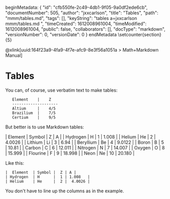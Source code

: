 beginMetadata:
{
    "id": "cfb550fe-2c49-4db1-9f05-9a0df2ede6cb",
    "documentNumber": 505,
    "author": "jxxcarlson",
    "title": "Tables",
    "path": "mmm/tables.md",
    "tags": [],
    "keyString": "tables a=jxxcarlson mmm/tables.md ",
    "timeCreated": 1612008961004,
    "timeModified": 1612008961004,
    "public": false,
    "collaborators": [],
    "docType": "markdown",
    "versionNumber": 0,
    "versionDate": 0
}
endMetadata
\setcounter{section}{5}

@xlink[uuid:164f23a9-4fa9-4f7e-afc9-8e3f56a1051a > Math+Markdown Manual]

# Tables

You can, of course, use verbatim text to make tables:

````
   Element    |    Z
   --------------------
   Altium     |    4/5
   Brazilium  |    7/5
   Certium    |    9/5
````

But better is to use Markdown tables:

|  Element  | Symbol |  Z | A |
| Hydrogen  | H      |  1 | 1.008   |
| Helium    | He     |  2 |  4.0026 |
| Lithium   | Li     |  3 |  6.94   |
| Beryllium | Be     |  4 |  9.0122 |
| Boron     | B      |  5 | 10.81   |
| Carbon    | C      |  6 | 12.011  |
| Nitrogen  | N      |  7 | 14.007  |
| Oxygen    | O      |  8 | 15.999  |
| Flourine  | F      |  9 | 18.998  |
| Neon      | Ne     | 10 | 20.180  |

Like this:

```nolang
|  Element  | Symbol |  Z | A |
| Hydrogen  | H      |  1 | 1.008   |
| Helium    | He     |  2 |  4.0026 |
```
You don't have to line up the columns as in the example.